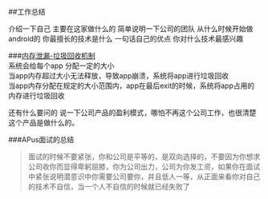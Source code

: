 ##工作总结 

介绍一下自己 
主要在这家做什么的
简单说明一下公司的团队
从什么时候开始做android的
你最擅长的技术是什么
一句话自己的优点
你对什么技术最感兴趣

###[内存泄漏-垃圾回收机制](http://www.cnblogs.com/solan/archive/2012/08/24/CSharp11.html)  
系统会给每个app 分配一定的大小  
当app内存超过大小无法释放，导致app崩溃，系统将app进行垃圾回收  
当app内存分配在规定的大小范围内，app在最后exit的时候，系统将app占用的内存进行垃圾回收 


还有什么要问的
说一下公司产品的盈利模式，哪怕不再这个公司工作，也很清楚这个产品是做什么的。  

###APus面试的总结   
> 面试的时候不要紧张，你和公司是平等的，是双向选择的，不要因为你想求公司收你而显得卑躬屈膝，你为公司出力，公司为你发工资，如果你在面试中紧张说明潜意识中你需要公司要你，并且低人一等，从正面来看你对自己的技术不自信，当一个人不自信的时候就已经失败了  
 
